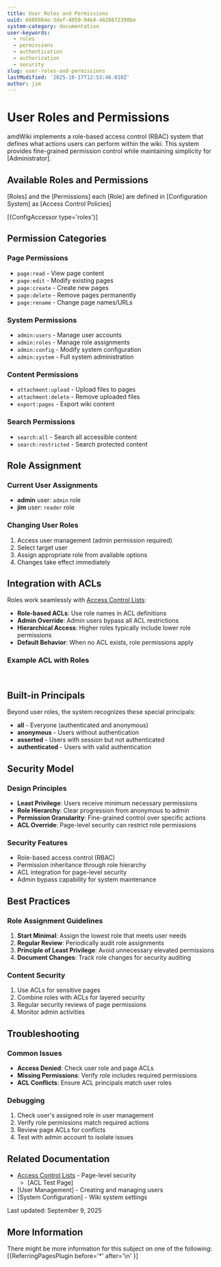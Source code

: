 ```yaml
---
title: User Roles and Permissions
uuid: 6686984e-3def-4050-94e4-4620872398be
system-category: documentation
user-keywords:
  - roles
  - permissions
  - authentication
  - authorization
  - security
slug: user-roles-and-permissions
lastModified: '2025-10-17T12:53:46.010Z'
author: jim
---
```

# User Roles and Permissions

amdWiki implements a role-based access control (RBAC) system that defines what actions users can perform within the wiki. This system provides fine-grained permission control while maintaining simplicity for [Administrator].

## Available Roles and Permissions
[Roles] and the [Permissions] each [Role] are defined in [Configuration System] as [Access Control Policies]

[{ConfigAccessor type='roles'}]

## Permission Categories

### Page Permissions
- `page:read` - View page content
- `page:edit` - Modify existing pages
- `page:create` - Create new pages
- `page:delete` - Remove pages permanently
- `page:rename` - Change page names/URLs

### System Permissions
- `admin:users` - Manage user accounts
- `admin:roles` - Manage role assignments
- `admin:config` - Modify system configuration
- `admin:system` - Full system administration

### Content Permissions
- `attachment:upload` - Upload files to pages
- `attachment:delete` - Remove uploaded files
- `export:pages` - Export wiki content

### Search Permissions
- `search:all` - Search all accessible content
- `search:restricted` - Search protected content

## Role Assignment

### Current User Assignments
- **admin** user: `admin` role
- **jim** user: `reader` role

### Changing User Roles
1. Access user management (admin permission required)
2. Select target user
3. Assign appropriate role from available options
4. Changes take effect immediately

## Integration with ACLs

Roles work seamlessly with [Access Control Lists](Access%20Control%20Lists.md):

- **Role-based ACLs**: Use role names in ACL definitions
- **Admin Override**: Admin users bypass all ACL restrictions
- **Hierarchical Access**: Higher roles typically include lower role permissions
- **Default Behavior**: When no ACL exists, role permissions apply

### Example ACL with Roles

```markdown



```

## Built-in Principals

Beyond user roles, the system recognizes these special principals:

- **all** - Everyone (authenticated and anonymous)
- **anonymous** - Users without authentication
- **asserted** - Users with session but not authenticated
- **authenticated** - Users with valid authentication

## Security Model

### Design Principles
- **Least Privilege**: Users receive minimum necessary permissions
- **Role Hierarchy**: Clear progression from anonymous to admin
- **Permission Granularity**: Fine-grained control over specific actions
- **ACL Override**: Page-level security can restrict role permissions

### Security Features
- Role-based access control (RBAC)
- Permission inheritance through role hierarchy
- ACL integration for page-level security
- Admin bypass capability for system maintenance

## Best Practices

### Role Assignment Guidelines
1. **Start Minimal**: Assign the lowest role that meets user needs
2. **Regular Review**: Periodically audit role assignments
3. **Principle of Least Privilege**: Avoid unnecessary elevated permissions
4. **Document Changes**: Track role changes for security auditing

### Content Security
1. Use ACLs for sensitive pages
2. Combine roles with ACLs for layered security
3. Regular security reviews of page permissions
4. Monitor admin activities

## Troubleshooting

### Common Issues
- **Access Denied**: Check user role and page ACLs
- **Missing Permissions**: Verify role includes required permissions
- **ACL Conflicts**: Ensure ACL principals match user roles

### Debugging
1. Check user's assigned role in user management
2. Verify role permissions match required actions
3. Review page ACLs for conflicts
4. Test with admin account to isolate issues

## Related Documentation

- [Access Control Lists](Access%20Control%20Lists.md) - Page-level security
  - [ACL Test Page]
- [User Management] - Creating and managing users
- [System Configuration] - Wiki system settings

Last updated: September 9, 2025

## More Information
There might be more information for this subject on one of the following:
[{ReferringPagesPlugin before='*' after='\n' }]
